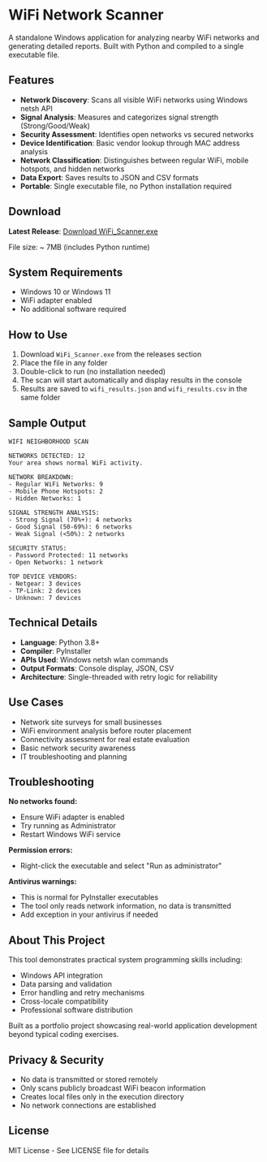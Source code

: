 # WiFi Network Scanner

A standalone Windows application for analyzing nearby WiFi networks and generating detailed reports. Built with Python and compiled to a single executable file.

## Features

- **Network Discovery**: Scans all visible WiFi networks using Windows netsh API
- **Signal Analysis**: Measures and categorizes signal strength (Strong/Good/Weak)
- **Security Assessment**: Identifies open networks vs secured networks
- **Device Identification**: Basic vendor lookup through MAC address analysis
- **Network Classification**: Distinguishes between regular WiFi, mobile hotspots, and hidden networks
- **Data Export**: Saves results to JSON and CSV formats
- **Portable**: Single executable file, no Python installation required

## Download

**Latest Release**: [Download WiFi_Scanner.exe](../../releases/ )

File size: ~ 7MB (includes Python runtime)

## System Requirements

- Windows 10 or Windows 11
- WiFi adapter enabled
- No additional software required

## How to Use

1. Download `WiFi_Scanner.exe` from the releases section
2. Place the file in any folder
3. Double-click to run (no installation needed)
4. The scan will start automatically and display results in the console
5. Results are saved to `wifi_results.json` and `wifi_results.csv` in the same folder

## Sample Output

```
WIFI NEIGHBORHOOD SCAN

NETWORKS DETECTED: 12
Your area shows normal WiFi activity.

NETWORK BREAKDOWN:
- Regular WiFi Networks: 9
- Mobile Phone Hotspots: 2
- Hidden Networks: 1

SIGNAL STRENGTH ANALYSIS:
- Strong Signal (70%+): 4 networks
- Good Signal (50-69%): 6 networks
- Weak Signal (<50%): 2 networks

SECURITY STATUS:
- Password Protected: 11 networks
- Open Networks: 1 network

TOP DEVICE VENDORS:
- Netgear: 3 devices
- TP-Link: 2 devices
- Unknown: 7 devices
```

## Technical Details

- **Language**: Python 3.8+
- **Compiler**: PyInstaller
- **APIs Used**: Windows netsh wlan commands
- **Output Formats**: Console display, JSON, CSV
- **Architecture**: Single-threaded with retry logic for reliability

## Use Cases

- Network site surveys for small businesses
- WiFi environment analysis before router placement
- Connectivity assessment for real estate evaluation
- Basic network security awareness
- IT troubleshooting and planning

## Troubleshooting

**No networks found:**
- Ensure WiFi adapter is enabled
- Try running as Administrator
- Restart Windows WiFi service

**Permission errors:**
- Right-click the executable and select "Run as administrator"

**Antivirus warnings:**
- This is normal for PyInstaller executables
- The tool only reads network information, no data is transmitted
- Add exception in your antivirus if needed

## About This Project

This tool demonstrates practical system programming skills including:
- Windows API integration
- Data parsing and validation
- Error handling and retry mechanisms
- Cross-locale compatibility
- Professional software distribution

Built as a portfolio project showcasing real-world application development beyond typical coding exercises.

## Privacy & Security

- No data is transmitted or stored remotely
- Only scans publicly broadcast WiFi beacon information
- Creates local files only in the execution directory
- No network connections are established

## License

MIT License - See LICENSE file for details